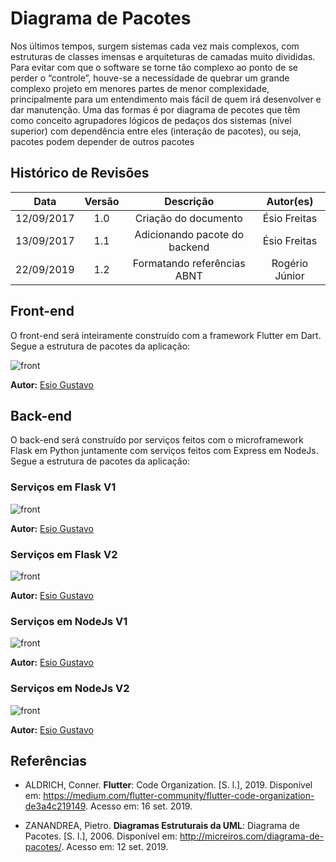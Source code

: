 # Diagrama de Pacotes

Nos últimos tempos, surgem sistemas cada vez mais complexos, com estruturas de classes imensas e arquiteturas de camadas muito divididas. Para evitar com que o software se torne tão complexo ao ponto de se perder o “controle”, houve-se a necessidade de quebrar um grande complexo projeto em menores partes de menor complexidade, principalmente para um entendimento mais fácil de quem irá desenvolver e dar manutenção. Uma das formas é por diagrama de pecotes que têm como conceito agrupadores lógicos de pedaços dos sistemas (nível superior) com dependência entre eles (interação de pacotes), ou seja, pacotes podem depender de outros pacotes

## Histórico de Revisões

| Data | Versão | Descrição | Autor(es) |
| :--: | :----: | :-------: | :-------: |
| 12/09/2017     |  1.0       |  Criação do documento         |      Ésio Freitas     |
| 13/09/2017     |  1.1       |  Adicionando pacote do backend         |      Ésio Freitas     |
| 22/09/2019 |  1.2   |         Formatando referências ABNT         |                 Rogério Júnior               |

## Front-end

O front-end será inteiramente construído com a framework Flutter em Dart. Segue a estrutura de pacotes da aplicação:

![front](../../../assets/pacotesFront.png)

**Autor:** [Esio Gustavo](https://github.com/EsioFreitas)

## Back-end

O back-end será construído por serviços feitos com o microframework Flask em Python juntamente com serviços feitos com Express em NodeJs. Segue a estrutura de pacotes da aplicação:

### Serviços em Flask V1

![front](../../../assets/pacotesBackFlask.png)

**Autor:** [Esio Gustavo](https://github.com/EsioFreitas)


### Serviços em Flask V2

![front](../../../assets/pacotesBackFlask2.png)

**Autor:** [Esio Gustavo](https://github.com/EsioFreitas)

### Serviços em NodeJs V1

![front](../../../assets/pacotesBackNode.png)

**Autor:** [Esio Gustavo](https://github.com/EsioFreitas)

### Serviços em NodeJs V2

![front](../../../assets/pacotesBackNodeV2.png)

**Autor:** [Esio Gustavo](https://github.com/EsioFreitas)

## Referências

- ALDRICH, Conner. **Flutter**: Code Organization. [S. l.], 2019. Disponível em: https://medium.com/flutter-community/flutter-code-organization-de3a4c219149. Acesso em: 16 set. 2019.

- ZANANDREA, Pietro. **Diagramas Estruturais da UML**: Diagrama de Pacotes. [S. l.], 2006. Disponível em: http://micreiros.com/diagrama-de-pacotes/. Acesso em: 12 set. 2019.
